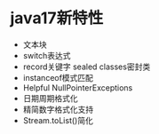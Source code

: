 # java17新特性
- 文本块
- switch表达式
- record关键字
sealed classes密封类
- instanceof模式匹配
- Helpful NullPointerExceptions
- 日期周期格式化
- 精简数字格式化支持
- Stream.toList()简化
